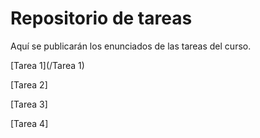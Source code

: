 # Repositorio de tareas

Aquí se publicarán los enunciados de las tareas del curso.

[Tarea 1](/Tarea 1)

[Tarea 2]

[Tarea 3]

[Tarea 4]